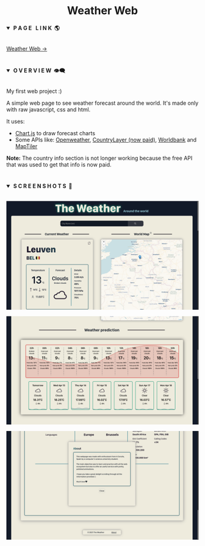 <div align="center"> <h1><strong>Weather Web</strong></h1> </div>

<details open>
<summary><strong>&nbsp;P A G E &nbsp; L I N K &nbsp;🌎</strong></summary>
<br>

[Weather Web →](https://weather-web-api.herokuapp.com/)
</details>

#

<details open>
<summary><strong>&nbsp;O V E R V I E W &nbsp;👁️‍🗨️</strong></summary>
<br>

My first web project :)

A simple web page to see weather forecast around the world. It's made only with raw javascript, css and html.

It uses:
* [Chart.js](https://www.chartjs.org/) to draw forecast charts
* Some APIs like: [Openweather](https://openweathermap.org/), [CountryLayer (now paid)](https://countrylayer.com/), [Worldbank](https://www.worldbank.org/en/home) and [MapTiler](https://www.maptiler.com/)

**Note:** The country info section is not longer working because the free API that was used to get that info is now paid.

#

<details open>
<summary><strong>&nbsp;S C R E E N S H O T S &nbsp;📸</strong></summary>
<br>

![main View](screenshots/leuven.png)

![Edit Note](screenshots/forecast.png)

![Note View](screenshots/about.png)

</details>
